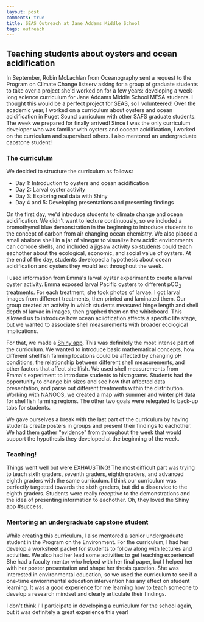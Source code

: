 ```yaml
---
layout: post
comments: true
title: SEAS Outreach at Jane Addams Middle School
tags: outreach
---
```


## Teaching students about oysters and ocean acidification

In September, Robin McLachlan from Oceanography sent a request to the Program on Climate Change listserv asking for a group of graduate students to take over a project she'd worked on for a few years: developing a week-long science curriculum for Jane Addams Middle School MESA students. I thought this would be a perfect project for SEAS, so I volunteered! Over the academic year, I worked on a curriculum about oysters and ocean acidification in Puget Sound curriculum with other SAFS graduate students. The week we prepared for finally arrived! Since I was the only curriculum developer who was familiar with oysters and oocean acidification, I worked on the curriculum and supervised others. I also mentored an undergraduate capstone student!

### The curriculum

We decided to structure the curriculum as follows:

- Day 1: Introduction to oysters and ocean acidification
- Day 2: Larval oyster activity
- Day 3: Exploring real data with Shiny
- Day 4 and 5: Developing presentations and presenting findings

On the first day, we'd introduce students to climate change and ocean acidification. We didn't want to lecture continuously, so we included a bromothymol blue demonstration in the beginning to introduce students to the concept of carbon from air changing ocean chemistry. We also placed a small abalone shell in a jar of vinegar to visualize how acidic environments can corrode shells, and included a jigsaw activity so students could teach eachother about the ecological, economic, and social value of oysters. At the end of the day, students developed a hypothesis about ocean acidification and oysters they would test throughout the week.

I used information from Emma's larval oyster experiment to create a larval oyster activity. Emma exposed larval Pacific oysters to different pCO<sub>2</sub> treatments. For each treatment, she took photos of larvae. I got larval images from different treatments, then printed and laminated them. Our group created an activity in which students measured hinge length and shell depth of larvae in images, then graphed them on the whiteboard. This allowed us to introduce how ocean aciidfication affects a specific life stage, but we wanted to associate shell measurements with broader ecological implications.

For that, we made a [Shiny app](https://sthurner.shinyapps.io/oav1/). This was definitely the most intense part of the curriculum. We wanted to introduce basic mathematical concepts, how different shellfish farming locations could be affected by changing pH conditions, the relationship between different shell measurements, and other factors that affect shellfish. We used shell measurements from Emma's experiment to introduce students to histograms. Students had the opportunity to change bin sizes and see how that affected data presentation, and parse out different treatments within the distribution. Working with NANOOS, we created a map with summer and winter pH data for shellfish farming regions. The other two goals were relegated to back-up tabs for students.

We gave ourselves a break with the last part of the curriculum by having students create posters in groups and present their findings to eachother. We had them gather "evidence" from throughout the week that would support the hypothesis they developed at the beginning of the week.

### Teaching!

Things went well but were EXHAUSTING! The most difficult part was trying to teach sixth graders, seventh graders, eighth graders, and advanced eighth graders with the same curriculum. I think our curriculum was perfectly targetted towards the sixth graders, but did a disservice to the eighth graders. Students were really receptive to the demonstrations and the idea of presenting information to eachother. Oh, they loved the Shiny app #success.

### Mentoring an undergraduate capstone student

While creating this curriculum, I also mentored a senior undergraduate student in the Program on the Environment. For the curriculum, I had her develop a worksheet packet for students to follow along with lectures and activities. We also had her lead some activities to get teaching experience! She had a faculty mentor who helped with her final paper, but I helped her with her poster presentation and shape her thesis question. She was interested in environmental education, so we used the curriculum to see if a one-time enviornmental education intervention has any effect on student learning. It was a good experience for me learning how to teach someone to develop a research mindset and clearly articulate their findings.

I don't think I'll participate in developing a curriculum for the school again, but it was definitely a great experience this year!
